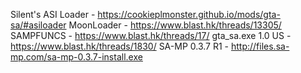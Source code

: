 Silent's ASI Loader - https://cookieplmonster.github.io/mods/gta-sa/#asiloader
MoonLoader - https://www.blast.hk/threads/13305/
SAMPFUNCS - https://www.blast.hk/threads/17/
gta_sa.exe 1.0 US - https://www.blast.hk/threads/1830/
SA-MP 0.3.7 R1 - http://files.sa-mp.com/sa-mp-0.3.7-install.exe
